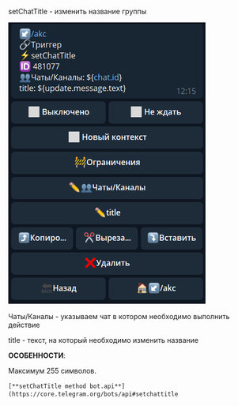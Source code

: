 
setChatTitle - изменить название группы

![](./1.png)

Чаты/Каналы - указываем чат в котором необходимо выполнить действие

title - текст, на который необходимо изменить название



**ОСОБЕННОСТИ**:

Максимум 255 символов.


```plain
[**setChatTitle method bot.api**](https://core.telegram.org/bots/api#setchattitle
```







